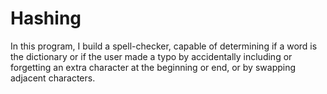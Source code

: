 # Hashing
In this program, I build a spell-checker, capable of determining if a word is the dictionary or if the user made a typo by accidentally including or forgetting an extra character at the beginning or end, or by swapping adjacent characters.
